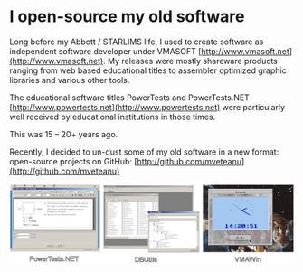 I open-source my old software
=============================

Long before my Abbott / STARLIMS life, I used to create software as independent software developer under VMASOFT [http://www.vmasoft.net](http://www.vmasoft.net). 
My releases were mostly shareware products ranging from web based educational titles to assembler optimized graphic libraries and various other tools.

The educational software titles PowerTests and PowerTests.NET [http://www.powertests.net](http://www.powertests.net) were particularly well received by educational institutions in those times.

This was 15 – 20+ years ago. 

Recently, I decided to un-dust some of my old software in a new format: open-source projects on GitHub: [http://github.com/mveteanu](http://github.com/mveteanu)

![](/img/posts/opensource_vmasoft.png)
